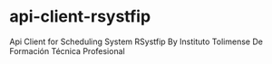 # api-client-rsystfip

Api Client for Scheduling System RSystfip By Instituto Tolimense De Formación Técnica Profesional

